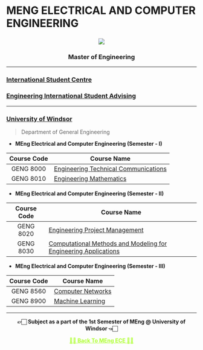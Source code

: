 # MENG ELECTRICAL AND COMPUTER ENGINEERING
  
  <h3 align="center"><img src="https://user-images.githubusercontent.com/54937357/213055321-f2b12c3b-fd54-47ab-88ce-fd758090313e.png"></h3>
  <h3 align="center">Master of Engineering</h3>
  
---

### [International Student Centre](https://github.com/Amey-Thakur/INTERNATIONAL-STUDENT-CENTRE)

### [Engineering International Student Advising](https://github.com/Amey-Thakur/ENGINEERING-INTERNATIONAL-STUDENT-ADVISING)

---

### [University of Windsor](https://www.uwindsor.ca)

  >Department of General Engineering
  
  - **MEng Electrical and Computer Engineering (Semester - I)**

  | Course Code | Course Name |  
  | :-------------: | ------------- |
  | GENG 8000 | [Engineering Technical Communications](https://github.com/Amey-Thakur/ENGINEERING-TECHNICAL-COMMUNICATIONS) |
  | GENG 8010 | [Engineering Mathematics](https://github.com/Amey-Thakur/ENGINEERING-MATHEMATICS) |
  
  
  - **MEng Electrical and Computer Engineering (Semester - II)**

  | Course Code | Course Name |  
  | :-------------: | ------------- |
  | GENG 8020 | [Engineering Project Management](https://github.com/Amey-Thakur/ENGINEERING-PROJECT-MANAGEMENT) |
  | GENG 8030 | [Computational Methods and Modeling for Engineering Applications](https://github.com/Amey-Thakur/COMPUTATIONAL-METHODS-AND-MODELING-FOR-ENGINEERING-APPLICATIONS) |


  - **MEng Electrical and Computer Engineering (Semester - III)**

  | Course Code | Course Name |  
  | :-------------: | ------------- |
  | GENG 8560 | [Computer Networks](https://github.com/Amey-Thakur/COMPUTER-NETWORKS) |
  | GENG 8900 | [Machine Learning](https://github.com/Amey-Thakur/MACHINE--LEARNING) |

---

<p align="center"> <b> 👉🏻 Subject as a part of the 1st Semester of MEng @ University of Windsor 👈🏻 <b> </p>
 
<p align="center"><a href='https://github.com/Amey-Thakur/MENG-ELECTRICAL-AND-COMPUTER-ENGINEERING', style='color: greenyellow;'> ✌🏻 Back To MEng ECE ✌🏻</p>

